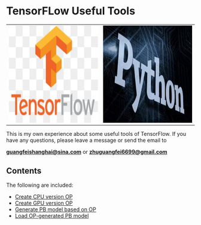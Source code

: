 # TensorFLow Useful Tools

<table>
  <tr>
    <td><img src="images/TF.jpg?raw=true" height="260px" width="400px"></td>
    <td><img src="images/python.jpg?raw=true" height="260px" width="400px"></td>
  </tr>
</table>


This is my own experience about some useful tools of TensorFlow. If you have any questions, please leave a message or send the email to 

**guangfeishanghai@sina.com** or **zhuguangfei6699@gmail.com**

## Contents

The following are included:

- [Create CPU version OP](https://github.com/colin-zgf/TensorFlow-Useful-Tools/blob/master/Create_OP_CPU_Version.md)
- [Create GPU version OP](https://github.com/colin-zgf/TensorFlow-Useful-Tools/blob/master/Create_OP_GPU_Version.md)
- [Generate PB model based on OP](https://github.com/colin-zgf/TensorFlow-Useful-Tools/blob/master/generate_pb_based_on_op.py)
- [Load OP-generated PB model](https://github.com/colin-zgf/TensorFlow-Useful-Tools/blob/master/load_op_generated_pb.py)

